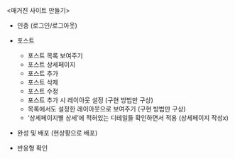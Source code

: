 <매거진 사이트 만들기>

- 인증 (로그인/로그아웃)

- 포스트 

    - 포스트 목록 보여주기
    - 포스트 상세페이지
    - 포스트 추가
    - 포스트 삭제
    - 포스트 수정
    - 포스트 추가 시 레이아웃 설정 (구현 방법만 구상)
    - 목록에서도 설정한 레이아웃으로 보여주기 (구현 방법만 구상)
    - ‘상세페이지별 상세’에 적혀있는 디테일들 확인하면서 적용 (상세페이지 작성x)

- 완성 및 배포 (현상황으로 배포)
- 반응형 확인

